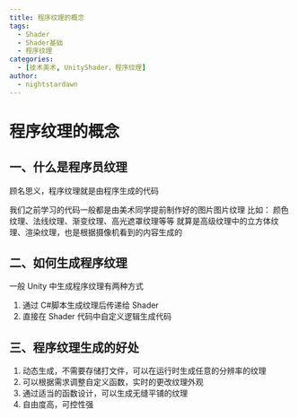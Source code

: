 ```yaml
---
title: 程序纹理的概念
tags:
  - Shader
  - Shader基础
  - 程序纹理
categories:
  - [技术美术, UnityShader，程序纹理]
author:
  - nightstardawn
---
```


# 程序纹理的概念

## 一、什么是程序员纹理

顾名思义，程序纹理就是由程序生成的代码

我们之前学习的代码一般都是由美术同学提前制作好的图片图片纹理
比如：
颜色纹理、法线纹理、渐变纹理、高光遮罩纹理等等
就算是高级纹理中的立方体纹理、渲染纹理，也是根据摄像机看到的内容生成的

## 二、如何生成程序纹理

一般 Unity 中生成程序纹理有两种方式

1. 通过 C#脚本生成纹理后传递给 Shader
2. 直接在 Shader 代码中自定义逻辑生成代码

## 三、程序纹理生成的好处

1. 动态生成，不需要存储打文件，可以在运行时生成任意的分辨率的纹理
2. 可以根据需求调整自定义函数，实时的更改纹理外观
3. 通过适当的函数设计，可以生成无缝平铺的纹理
4. 自由度高，可控性强
